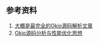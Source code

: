 
## 参考资料
1. [大概是最完全的Okio源码解析文章](https://www.jianshu.com/p/f033a64539a1)
1. [Okio源码分析与性能优化思想](https://www.jianshu.com/p/587fbccdaef8)
